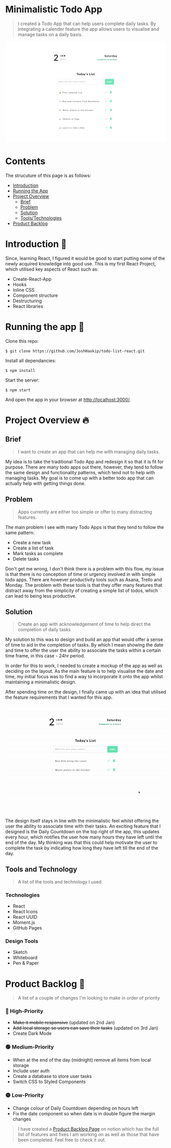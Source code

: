 # Minimalistic Todo App

> I created a Todo App that can help users complete daily tasks. By integrating a calender feature the app allows users to visualise and manage tasks on a daily basis.

![Todo-img](https://github.com/JoshHaokip/todo-list-react/blob/master/README-IMG/todo-screenshot2.png)

# Contents

The strucuture of this page is as follows:

- [Introduction](#introduction)
- [Running the App](#running-the-app)
- [Project Overview](#project-overview)
  - [Brief](##brief)
  - [Problem](##problem)
  - [Solution](##solution)
  - [Tools/Technologies](##tools-and-technologies)
- [Product Backlog](#product-backlog)

# Introduction :wave:

Since, learning React, I figured it would be good to start putting some of the newly acquired knowledge into good use. This is my first React Project, which utilised key aspects of React such as:

- Create-React-App
- Hooks
- Inline CSS
- Component structure
- Destructuring
- React libraries

# Running the app :running:

Clone this repo:

```
$ git clone https://github.com/JoshHaokip/todo-list-react.git
```

Install all dependancies:

```
$ npm install
```

Start the server:

```
$ npm start
```

And open the app in your browser at <http://localhost:3000/>.

# Project Overview :fire:

## Brief

> I want to create an app that can help me with managing daily tasks.

My idea is to take the traditional Todo App and redesign it so that it is fit for purpose. There are many todo apps out there, however, they tend to follow the same design and functionality patterns, which tend not to help with managing tasks. My goal is to come up with a better todo app that can actually help with getting things done.

## Problem

> Apps currently are either too simple or offer to many distracting features.

The main problem I see with many Todo Apps is that they tend to follow the same pattern:

- Create a new task
- Create a list of task
- Mark tasks as complete
- Delete tasks

Don't get me wrong, I don't think there is a problem with this flow, my issue is that there is no conception of time or urgency involved in with simple todo apps. There are however productivity tools such as Asana, Trello and Monday. The problem with these tools is that they offer many features that distract away from the simplicity of creating a simple list of todos, which can lead to being less productive.

## Solution

> Create an app with acknowledgement of time to help direct the completion of daily tasks

My solution to this was to design and build an app that would offer a sense of time to aid in the completion of tasks. By which I mean showing the date and time to offer the user the ability to associate the tasks within a certain time frame, in this case - 24hr period.

In order for this to work, I needed to create a mockup of the app as well as deciding on the layout. As the main feature is to help visualise the date and time, my initial focus was to find a way to incorporate it onto the app whilst maintaining a minimalistic design.

After spending time on the design, I finally came up with an idea that utilised the feature requirements that I wanted for this app.

![Todo-gif](https://github.com/JoshHaokip/todo-list-react/blob/master/README-IMG/todogif.gif)

The design itself stays in line with the minimalistic feel whilst offering the user the ability to associate time with their tasks. An exciting feature that I designed is the Daily Countdown on the top right of the app, this updates every hour, which notifies the user how many hours they have left until the end of the day. My thinking was that this could help motivate the user to complete the task by indicating how long they have left till the end of the day.

## Tools and Technology

> A list of the tools and technology I used

### Technologies

- React
- React Icons
- React UUID
- Moment.js
- GitHub Pages

### Design Tools

- Sketch
- Whiteboard
- Pen & Paper

# Product Backlog :hammer:

> A list of a couple of changes I'm looking to make in order of priority

### 🔴 High-Priority

- ~~Make it mobile responsive~~ (updated on 2nd Jan)
- ~~Add local storage so users can save their tasks~~ (updated on 3rd Jan)
- Create Dark Mode

### 🟢 Medium-Priority

- When at the end of the day (midnight) remove all items from local storage
- Include user auth
- Create a database to store user tasks
- Switch CSS to Styled Components

### 🟡 Low-Priority

- Change colour of Daily Countdown depending on hours left
- Fix the date component so when date is in double figure the margin changes

> I have created a [Product Backlog Page](https://www.notion.so/joshhaokip/051a4cbea3eb40bd8d4c7c985ec661e2?v=2911060a0b5446fdbcb6356277ba5c3b) on notion which has the full list of features and fixes I am working on as well as those that have been completed. Feel free to check it out.

